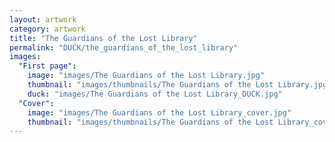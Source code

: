 ```yaml
---
layout: artwork
category: artwork
title: "The Guardians of the Lost Library"
permalink: "DUCK/the_guardians_of_the_lost_library"
images:
  "First page":
    image: "images/The Guardians of the Lost Library.jpg"
    thumbnail: "images/thumbnails/The Guardians of the Lost Library.jpg"
    duck: "images/The Guardians of the Lost Library_DUCK.jpg"
  "Cover":
    image: "images/The Guardians of the Lost Library_cover.jpg"
    thumbnail: "images/thumbnails/The Guardians of the Lost Library_cover.jpg"
---
```


